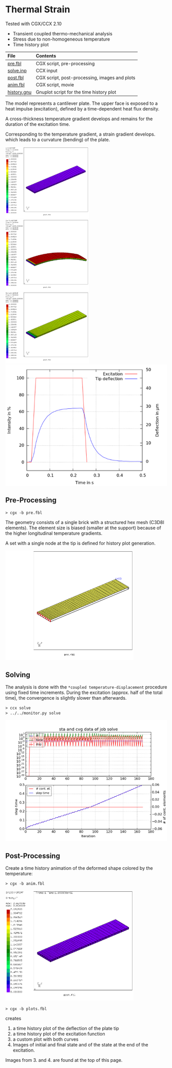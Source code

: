 # Thermal Strain
Tested with CGX/CCX 2.10

+ Transient coupled thermo-mechanical analysis
+ Stress due to non-homogeneous temperature
+ Time history plot

File                       | Contents    
 :-------------            | :-------------
 [pre.fbl](pre.fbl)        | CGX script, pre-processing
 [solve.inp](solve.inp)    | CCX input
 [post.fbl](post.fbl)      | CGX script, post-processing, images and plots
 [anim.fbl](anim.fbl)      | CGX script, movie
 [history.gnu](history.gnu)| Gnuplot script for the time history plot

The model represents a cantilever plate. The upper face is exposed to a heat
impulse (excitation), defined by a time-dependent heat flux density.

A cross-thickness temperature gradient develops and remains for the duration of
the excitation time.

Corresponding to the temperature gradient, a strain gradient develops. which leads to
a curvature (bending) of the plate.

<img src="Refs/start.png" width="260" title="Deflection and temperature profile, initial state">
<img src="Refs/end_of_excitation.png" width="260" title="Deflection and temperature profile at the end of the excitation">
<img src="Refs/end.png" width="260" title="Deflection and temperature profile at the end of the simulation">

<img src="Refs/hist.png" title="Time history plot of the excitation and the tip deflection">


## Pre-Processing
```
> cgx -b pre.fbl
```
The geometry consists of a single brick with a structured hex mesh (C3D8I elements).
The element size is biased (smaller at the support) because of the higher
longitudinal temperature gradients.

A set with a single node at the tip is defined for history plot generation.

<img src="Refs/mesh.png" width="400" title="Excitation surface (yellow), support and heat sink (red), history plot node (blue)">

## Solving

The analysis is done with the `*coupled temperature-displacement` procedure using
fixed time increments. During the excitation (approx. half of the total time), the convergence
is slightly slower than afterwards.
```
> ccx solve
> ../../monitor.py solve
```

![solve.png](solve.png)


## Post-Processing

Create a time history animation of the deformed shape colored by the temperature:
```
> cgx -b anim.fbl
```
<img src="movie.gif" width="400" title="Animation of the temperature history">

```
> cgx -b plots.fbl
```
creates
 1. a time history plot of the deflection of the plate tip
 2. a time history plot of the excitation function
 3. a custom plot with both curves
 4. Images of initial and final state and of the state at the end of the excitation.

Images from 3. and 4. are found at the top of this page.
